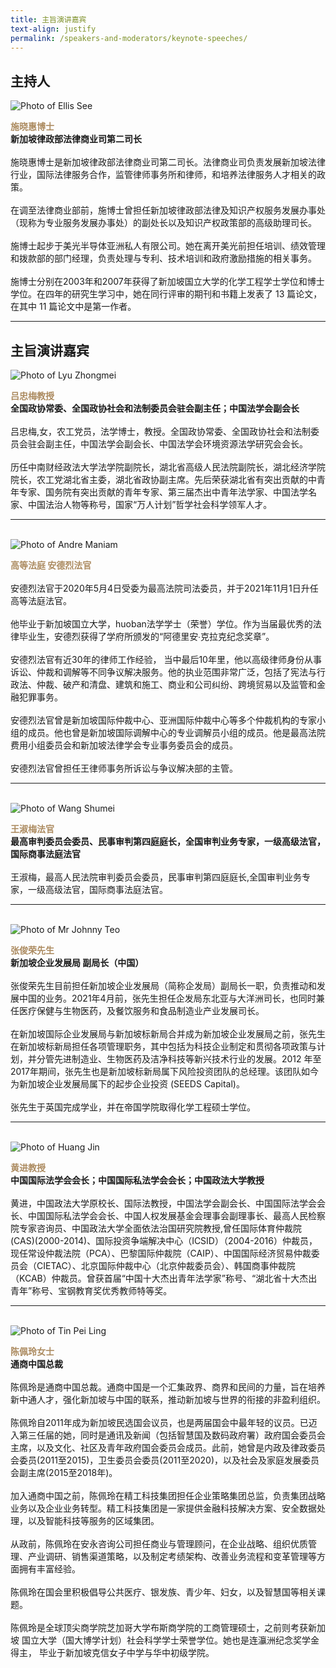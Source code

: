 ```yaml
---
title: 主旨演讲嘉宾
text-align: justify
permalink: /speakers-and-moderators/keynote-speeches/
---
```


<style> 
.content img {
  max-width: 200px;
  margin-left: 0;
}

.speaker-name {
  color: #AC8B60;
}
</style>

## 主持人
<div class="sgds-container">
  <div class="row is-desktop">
    <div class="col is-10-mobile is-10-tablet is-3-desktop is-3-widescreen is-3-fullhd">
    <img src="/images/speakers-keynote speech-Ellis See.jpg" alt="Photo of Ellis See"> 
    </div>
    <div class="col">
    <p>
    <b class="speaker-name">施晓惠博士 </b><br>
    <b>新加坡律政部法律商业司第二司长 </b><br> <br> 
    施晓惠博士是新加坡律政部法律商业司第二司长。法律商业司负责发展新加坡法律行业，国际法律服务合作，监管律师事务所和律师，和培养法律服务人才相关的政策。<br><br>
    在调至法律商业部前，施博士曾担任新加坡律政部法律及知识产权服务发展办事处（现称为专业服务发展办事处）的副处长以及知识产权政策部的高级助理司长。<br><br>
    施博士起步于美光半导体亚洲私人有限公司。她在离开美光前担任培训、绩效管理和拨款部的部门经理，负责处理与专利、技术培训和政府激励措施的相关事务。<br><br>
    施博士分别在2003年和2007年获得了新加坡国立大学的化学工程学士学位和博士学位。在四年的研究生学习中，她在同行评审的期刊和书籍上发表了 13 篇论文，在其中 11 篇论文中是第一作者。
    </p>
    </div>
  </div>
  </div>
  <hr>

## 主旨演讲嘉宾

<div class="sgds-container">
  <div class="row is-desktop">
      <div class="col is-10-mobile is-10-tablet is-3-desktop is-3-widescreen is-3-fullhd">
      <img src="/images/speakers-keynote speeches-lyu zhongmei.png" alt="Photo of Lyu Zhongmei"> 
      </div>
      <div class="col">
      <p>
      <b class="speaker-name">吕忠梅教授 </b><br>
      <b>全国政协常委、全国政协社会和法制委员会驻会副主任；中国法学会副会长</b><br> <br> 
    吕忠梅,女，农工党员，法学博士，教授。全国政协常委、全国政协社会和法制委员会驻会副主任，中国法学会副会长、中国法学会环境资源法学研究会会长。<br><br>
    历任中南财经政法大学法学院副院长，湖北省高级人民法院副院长，湖北经济学院院长，农工党湖北省主委，湖北省政协副主席。先后荣获湖北省有突出贡献的中青年专家、国务院有突出贡献的青年专家、第三届杰出中青年法学家、中国法学名家、中国法治人物等称号，国家“万人计划”哲学社会科学领军人才。
    </p>
  </div>
  </div>
  <hr>
  <br>

  <div class="row is-desktop">
      <div class="col is-10-mobile is-10-tablet is-3-desktop is-3-widescreen is-3-fullhd">
      <img src="/images/speakers-keynote speech-Andre Maniam.jpg" alt="Photo of Andre Maniam"> 
      </div>
      <div class="col">
      <p>
      <b class="speaker-name">高等法庭 安德烈法官</b><br><br>
    安德烈法官于2020年5月4日受委为最高法院司法委员，并于2021年11月1日升任高等法庭法官。<br> <br> 
    他毕业于新加坡国立大学，huoban法学学士（荣誉）学位。作为当届最优秀的法律毕业生，安德烈获得了学府所颁发的“阿德里安∙克拉克纪念奖章”。<br> <br> 
    安德烈法官有近30年的律师工作经验， 当中最后10年里，他以高级律师身份从事诉讼、仲裁和调解等不同争议解决服务。他的执业范围非常广泛，包括了宪法与行政法、仲裁、破产和清盘、建筑和施工、商业和公司纠纷、跨境贸易以及监管和金融犯罪事务。<br> <br> 
    安德烈法官曾是新加坡国际仲裁中心、亚洲国际仲裁中心等多个仲裁机构的专家小组的成员。他也曾是新加坡国际调解中心的专业调解员小组的成员。他是最高法院费用小组委员会和新加坡法律学会专业事务委员会的成员。<br> <br> 
    安德烈法官曾担任王律师事务所诉讼与争议解决部的主管。
    </p>
  </div>
  </div>
  <hr>
  <br>
  
  <div class="row is-desktop">
      <div class="col is-10-mobile is-10-tablet is-3-desktop is-3-widescreen is-3-fullhd">
      <img src="/images/speakers-keynote speeches-wang shumei.jpg" alt="Photo of Wang Shumei"> 
      </div>
      <div class="col">
      <p>
      <b class="speaker-name">王淑梅法官 </b><br>
      <b>最高审判委员会委员、民事审判第四庭庭长，全国审判业务专家，一级高级法官，国际商事法庭法官</b><br> <br> 
    王淑梅，最高人民法院审判委员会委员，民事审判第四庭庭长,全国审判业务专家，一级高级法官，国际商事法庭法官。
    </p>
  </div>
  </div>
  <hr>
  <br>

  <div class="row is-desktop">
    <div class="col is-10-mobile is-10-tablet is-3-desktop is-3-widescreen is-3-fullhd">
    <img src="/images/speakers-keynote speech-Johnny Teo.jpg" alt="Photo of Mr Johnny Teo"> 
    </div>
    <div class="col">
    <p>
    <b class="speaker-name">张俊荣先生 </b><br>
    <b>新加坡企业发展局 副局长（中国）</b><br> <br> 
   张俊荣先生目前担任新加坡企业发展局（简称企发局）副局长一职，负责推动和发展中国的业务。2021年4月前，张先生担任企发局东北亚与大洋洲司长，也同时兼任医疗保健与生物医药，及餐饮服务和食品制造业产业发展司长。<br> <br>  
   在新加坡国际企业发展局与新加坡标新局合并成为新加坡企业发展局之前，张先生在新加坡标新局担任各项管理职务，其中包括为科技企业制定和贯彻各项政策与计划，并分管先进制造业、生物医药及洁净科技等新兴技术行业的发展。2012 年至2017年期间，张先生也是新加坡标新局属下风险投资团队的总经理。该团队如今为新加坡企业发展局属下的起步企业投资 (SEEDS Capital)。<br> <br> 
   张先生于英国完成学业，并在帝国学院取得化学工程硕士学位。</p>
</div>
</div>
<hr>
<br>

  <div class="row is-desktop">
      <div class="col is-10-mobile is-10-tablet is-3-desktop is-3-widescreen is-3-fullhd">
      <img src="/images/speakers-keynote speeches-huang jin.jpg" alt="Photo of Huang Jin"> 
      </div>
      <div class="col">
      <p>
      <b class="speaker-name">黄进教授 </b><br>
      <b>中国国际法学会会长；中国国际私法学会会长；中国政法大学教授</b><br> <br> 
    黄进，中国政法大学原校长、国际法教授，中国法学会副会长、中国国际法学会会长、中国国际私法学会会长、中国人权发展基金会理事会副理事长、最高人民检察院专家咨询员、中国政法大学全面依法治国研究院教授,曾任国际体育仲裁院(CAS)(2000-2014)、国际投资争端解决中心（ICSID）（2004-2016）仲裁员，现任常设仲裁法院（PCA）、巴黎国际仲裁院（CAIP）、中国国际经济贸易仲裁委员会（CIETAC）、北京国际仲裁中心（北京仲裁委员会）、韩国商事仲裁院（KCAB）仲裁员。曾获首届“中国十大杰出青年法学家”称号、“湖北省十大杰出青年”称号、宝钢教育奖优秀教师特等奖。
    </p>
  </div>
  </div>
  <hr>
  <br>

 <div class="row is-desktop">
    <div class="col is-10-mobile is-10-tablet is-3-desktop is-3-widescreen is-3-fullhd">
    <img src="/images/speakers-keynote speech-Tin Pei Ling.JPG" alt="Photo of Tin Pei Ling"> 
    </div>
    <div class="col">
    <p>
    <b class="speaker-name">陈佩玲女士 </b><br>
    <b>通商中国总裁</b><br> <br> 
   陈佩玲是通商中国总裁。通商中国是一个汇集政界、商界和民间的力量，旨在培养新中通人才，强化新加坡与中国的联系，推动新加坡与世界的衔接的非盈利组织。<br><br>
陈佩玲自2011年成为新加坡民选国会议员，也是两届国会中最年轻的议员。已迈入第三任届的她，同时是通讯及新闻（包括智慧国及数码政府署）政府国会委员会主席，以及文化、社区及青年政府国会委员会成员。此前，她曾是内政及律政委员会委员(2011至2015)，卫生委员会委员(2011至2020)，以及社会及家庭发展委员会副主席(2015至2018年)。<br><br>
加入通商中国之前，陈佩玲在精工科技集团担任企业策略集团总监，负责集团战略业务以及企业业务转型。精工科技集团是一家提供金融科技解决方案、安全数据处理，以及智能科技等服务的区域集团。<br><br>
从政前，陈佩玲在安永咨询公司担任商业与管理顾问，在企业战略、组织优质管理、产业调研、销售渠道策略，以及制定考绩架构、改善业务流程和变革管理等方面拥有丰富经验。<br><br>
陈佩玲在国会里积极倡导公共医疗、银发族、青少年、妇女，以及智慧国等相关课题。<br><br>
陈佩玲是全球顶尖商学院芝加哥大学布斯商学院的工商管理硕士，之前则考获新加坡 国立大学（国大博学计划）社会科学学士荣誉学位。她也是连灜洲纪念奖学金得主， 毕业于新加坡克信女子中学与华中初级学院。
</p>
</div>
</div>
</div>

